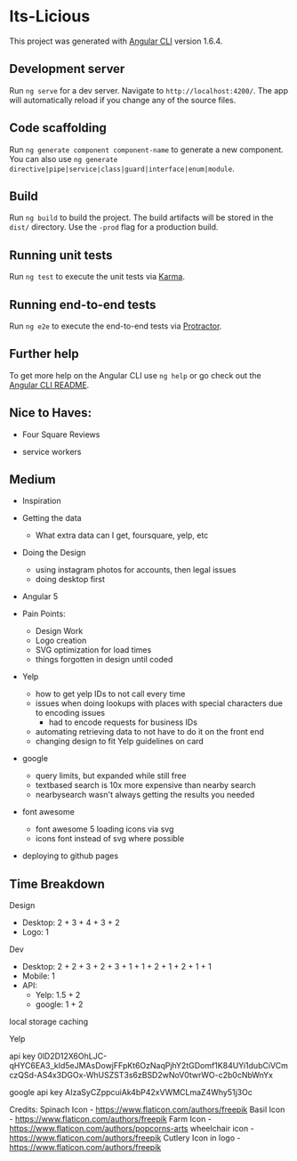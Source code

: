 # Its-Licious

This project was generated with [Angular CLI](https://github.com/angular/angular-cli) version 1.6.4.

## Development server

Run `ng serve` for a dev server. Navigate to `http://localhost:4200/`. The app will automatically reload if you change any of the source files.

## Code scaffolding

Run `ng generate component component-name` to generate a new component. You can also use `ng generate directive|pipe|service|class|guard|interface|enum|module`.

## Build

Run `ng build` to build the project. The build artifacts will be stored in the `dist/` directory. Use the `-prod` flag for a production build.

## Running unit tests

Run `ng test` to execute the unit tests via [Karma](https://karma-runner.github.io).

## Running end-to-end tests

Run `ng e2e` to execute the end-to-end tests via [Protractor](http://www.protractortest.org/).

## Further help

To get more help on the Angular CLI use `ng help` or go check out the [Angular CLI README](https://github.com/angular/angular-cli/blob/master/README.md).



## Nice to Haves:



* Four Square Reviews



* service workers



## Medium

* Inspiration
* Getting the data
  * What extra data can I get, foursquare, yelp, etc
* Doing the Design
  * using instagram photos for accounts, then legal issues
  * doing desktop first
* Angular 5
* Pain Points:
  * Design Work
  * Logo creation
  * SVG optimization for load times
  * things forgotten in design until coded
* Yelp
  * how to get yelp IDs to not call every time
  * issues when doing lookups with places with special characters due to encoding issues
    * had to encode requests for business IDs
  * automating retrieving data to not have to do it on the front end
  * changing design to fit Yelp guidelines on card

* google
  * query limits, but expanded while still free
  * textbased search is 10x more expensive than nearby search
  * nearbysearch wasn't always getting the results you needed

* font awesome
  * font awesome 5 loading icons via svg
  * icons font instead of svg where possible


* deploying to github pages
## Time Breakdown
Design
  - Desktop: 2 + 3 + 4 + 3 + 2
  - Logo: 1

Dev
  - Desktop: 2 + 2 + 3 + 2 + 3 + 1 + 1 + 2 + 1 + 2 + 1 + 1
  - Mobile: 1
  - API:
    - Yelp: 1.5 + 2
    - google: 1 + 2





local storage caching

Yelp

api key
0lD2D12X6OhLJC-qHYC6EA3_kId5eJMAsDowjFFpKt6OzNaqPjhY2tGDomf1K84UYi1dubCiVCmczQSd-AS4x3DGOx-WhUSZST3s6zBSD2wNoV0twrWO-c2b0cNbWnYx



google
api key
AIzaSyCZppcuiAk4bP42xVWMCLmaZ4Why51j3Oc


Credits:
Spinach Icon - https://www.flaticon.com/authors/freepik
Basil Icon - https://www.flaticon.com/authors/freepik
Farm Icon - https://www.flaticon.com/authors/popcorns-arts
wheelchair icon - https://www.flaticon.com/authors/freepik
Cutlery Icon in logo - https://www.flaticon.com/authors/freepik
